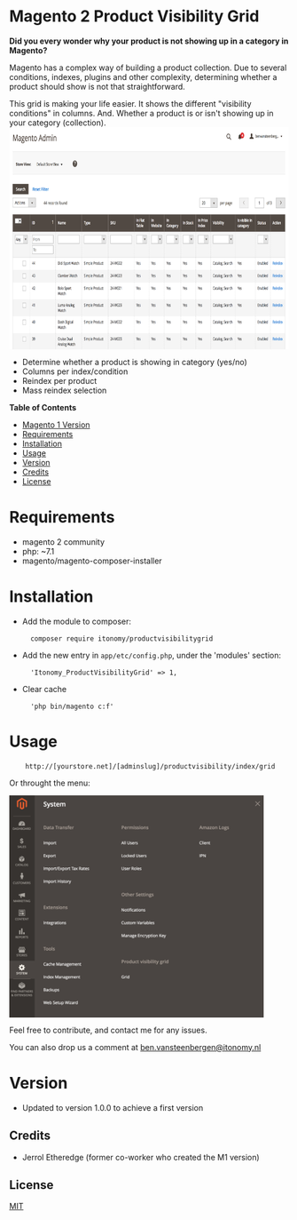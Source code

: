 # Magento 2 Product Visibility Grid

**Did you every wonder why your product is not showing up in a category in Magento?**

Magento has a complex way of building a product collection. Due to several conditions, indexes, plugins and other complexity, determining whether a product should show is not that straightforward. 

This grid is making your life easier. It shows the different "visibility conditions" in columns. And. Whether a product is or isn't showing up in your category (collection).
<img align="center" src="./docs/img/grid.png" height="400">

* Determine whether a product is showing in category (yes/no)
* Columns per index/condition
* Reindex per product
* Mass reindex selection

<strong>Table of Contents</strong>
* [Magento 1 Version](https://github.com/Itonomy/magento1-product-visibillitygrid)
* [Requirements](#requirements)
* [Installation](#installation)
* [Usage](#️usage)
* [Version](#️version)
* [Credits](#️credits)
* [License](https://github.com/Itonomy/magento2-product-visibillitygrid/blob/master/LICENSE.txt)

# Requirements

- magento 2 community
- php: ~7.1
- magento/magento-composer-installer

# Installation

- Add the module to composer:

        composer require itonomy/productvisibilitygrid

- Add the new entry in `app/etc/config.php`, under the 'modules' section:

        'Itonomy_ProductVisibilityGrid' => 1,

- Clear cache
       
        'php bin/magento c:f'

# Usage

        http://[yourstore.net]/[adminslug]/productvisibility/index/grid
        
Or throught the menu:

<img align="center" src="./docs/img/menu.png" height="400">

Feel free to contribute, and contact me for any issues.

You can also drop us a comment at ben.vansteenbergen@itonomy.nl

# Version

- Updated to version 1.0.0 to achieve a first version

## Credits

* Jerrol Etheredge (former co-worker who created the M1 version)

## License

[MIT](http://webpro.mit-license.org/)
